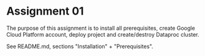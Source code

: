 Assignment 01
=============

The purpose of this assignment is to install all prerequisites,
create Google Cloud Platform account, deploy project and create/destroy Dataproc cluster.

See README.md, sections "Installation" + "Prerequisites".
